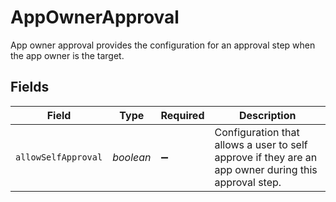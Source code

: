 # AppOwnerApproval

App owner approval provides the configuration for an approval step when the app owner is the target.


## Fields

| Field                                                                                                | Type                                                                                                 | Required                                                                                             | Description                                                                                          |
| ---------------------------------------------------------------------------------------------------- | ---------------------------------------------------------------------------------------------------- | ---------------------------------------------------------------------------------------------------- | ---------------------------------------------------------------------------------------------------- |
| `allowSelfApproval`                                                                                  | *boolean*                                                                                            | :heavy_minus_sign:                                                                                   | Configuration that allows a user to self approve if they are an app owner during this approval step. |